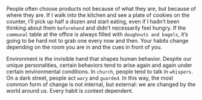 People often choose products not because of what they are, but
because of where they are. If I walk into the kitchen and see a plate of
cookies on the counter, I’ll pick up half a dozen and start eating, even
if I hadn’t been thinking about them `beforehand` and didn’t necessarily
feel hungry. If the `communal` table at the office is always filled with
`doughnuts and bagels`, it’s going to be hard not to grab one every now
and then. Your habits change depending on the room you are in and
the cues in front of you.

Environment is the invisible hand that shapes human behavior.
Despite our unique personalities, certain behaviors tend to arise again
and again under certain environmental conditions. In `church`, people
tend to talk in `whispers`. On a dark street, people act `wary` and
`guarded`. In this way, the most common form of change is not internal,
but external: we are changed by the world around us. Every habit is
context dependent.
